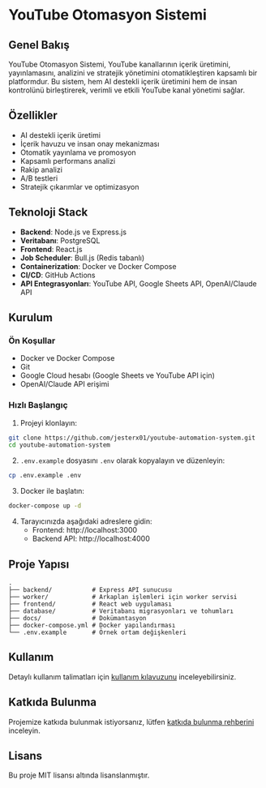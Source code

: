 # YouTube Otomasyon Sistemi

## Genel Bakış

YouTube Otomasyon Sistemi, YouTube kanallarının içerik üretimini, yayınlamasını, analizini ve stratejik yönetimini otomatikleştiren kapsamlı bir platformdur. Bu sistem, hem AI destekli içerik üretimini hem de insan kontrolünü birleştirerek, verimli ve etkili YouTube kanal yönetimi sağlar.

## Özellikler

- AI destekli içerik üretimi
- İçerik havuzu ve insan onay mekanizması
- Otomatik yayınlama ve promosyon
- Kapsamlı performans analizi
- Rakip analizi
- A/B testleri
- Stratejik çıkarımlar ve optimizasyon

## Teknoloji Stack

- **Backend**: Node.js ve Express.js
- **Veritabanı**: PostgreSQL
- **Frontend**: React.js
- **Job Scheduler**: Bull.js (Redis tabanlı)
- **Containerization**: Docker ve Docker Compose
- **CI/CD**: GitHub Actions
- **API Entegrasyonları**: YouTube API, Google Sheets API, OpenAI/Claude API

## Kurulum

### Ön Koşullar

- Docker ve Docker Compose
- Git
- Google Cloud hesabı (Google Sheets ve YouTube API için)
- OpenAI/Claude API erişimi

### Hızlı Başlangıç

1. Projeyi klonlayın:
```bash
git clone https://github.com/jesterx01/youtube-automation-system.git
cd youtube-automation-system
```

2. `.env.example` dosyasını `.env` olarak kopyalayın ve düzenleyin:
```bash
cp .env.example .env
```

3. Docker ile başlatın:
```bash
docker-compose up -d
```

4. Tarayıcınızda aşağıdaki adreslere gidin:
   - Frontend: http://localhost:3000
   - Backend API: http://localhost:4000

## Proje Yapısı

```
.
├── backend/           # Express API sunucusu
├── worker/            # Arkaplan işlemleri için worker servisi
├── frontend/          # React web uygulaması
├── database/          # Veritabanı migrasyonları ve tohumları
├── docs/              # Dokümantasyon
├── docker-compose.yml # Docker yapılandırması
└── .env.example       # Örnek ortam değişkenleri
```

## Kullanım

Detaylı kullanım talimatları için [kullanım kılavuzunu](./docs/USAGE.md) inceleyebilirsiniz.

## Katkıda Bulunma

Projemize katkıda bulunmak istiyorsanız, lütfen [katkıda bulunma rehberini](./docs/CONTRIBUTING.md) inceleyin.

## Lisans

Bu proje MIT lisansı altında lisanslanmıştır.
